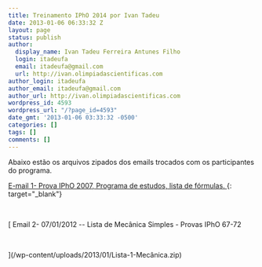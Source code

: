 ```yaml
---
title: Treinamento IPhO 2014 por Ivan Tadeu
date: 2013-01-06 06:33:32 Z
layout: page
status: publish
author:
  display_name: Ivan Tadeu Ferreira Antunes Filho
  login: itadeufa
  email: itadeufa@gmail.com
  url: http://ivan.olimpiadascientificas.com
author_login: itadeufa
author_email: itadeufa@gmail.com
author_url: http://ivan.olimpiadascientificas.com
wordpress_id: 4593
wordpress_url: "/?page_id=4593"
date_gmt: '2013-01-06 03:33:32 -0500'
categories: []
tags: []
comments: []
---
```


Abaixo estão os arquivos zipados dos emails trocados com os participantes do programa.

[E-mail 1- Prova IPhO 2007, Programa de estudos, lista de fórmulas. ](/wp-content/uploads/2013/01/oibemvindosaoprogramadetutoriadoolimpadascientif1.zip){: target="_blank"}

 

[ Email 2- 07/01/2012 -- Lista de Mecânica Simples - Provas IPhO 67-72

 </a>

  

 ](/wp-content/uploads/2013/01/Lista-1-Mecânica.zip)

